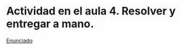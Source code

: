 # Actividad en el aula 4. Resolver y entregar a mano.


[Enunciado](https://docs.google.com/document/d/11l7LGr0cuDzfumw94sHEz9-VVPaNKKOD/preview)
